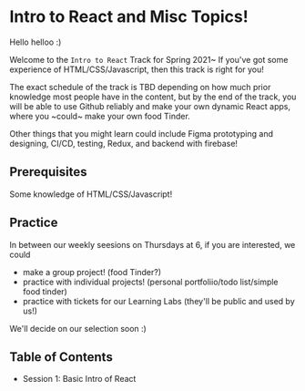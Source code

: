 # Intro to React and Misc Topics!
Hello helloo :)

Welcome to the `Intro to React` Track for Spring 2021~ If you've got some experience of HTML/CSS/Javascript, then this track is right for you! 

The exact schedule of the track is TBD depending on how much prior knowledge most people have in the content, but by the end of the track, you will be able to use Github reliably and make your own dynamic React apps, where you  \~could\~ make your own food Tinder. 

Other things that you might learn could include Figma prototyping and designing, CI/CD, testing, Redux, and backend with firebase!

## Prerequisites
Some knowledge of HTML/CSS/Javascript!

## Practice
In between our weekly seesions on Thursdays at 6, if you are interested, we could 
- make a group project! (food Tinder?)
- practice with individual projects! (personal portfoliio/todo list/simple food tinder)
- practice with tickets for our Learning Labs (they'll be public and used by us!)

We'll decide on our selection soon :)

## Table of Contents
- Session 1: Basic Intro of React
